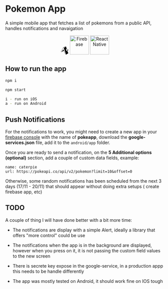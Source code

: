 # Pokemon App
A simple mobile app that fetches a list of pokemons from a public API, handles notifications and navaigation


<p align="center">
<svg width="24" height="26" viewBox="0 0 24 26" fill="none" xmlns="http://www.w3.org/2000/svg"><path d="M22.069 10.075a2.273 2.273 0 00-.887-.74 2.296 2.296 0 00-2.237.16 2.265 2.265 0 00-.77.859 2.016 2.016 0 00.392 2.274 3.342 3.342 0 002.23-.63 3.289 3.289 0 001.271-1.923zM15.3 1.3l-1.45-.788-6.31 3.481.503.27.957.498 1.732-.954 4.569-2.523-.001.016zm.584-.24a.225.225 0 01.16.15l2.114 6.182a.205.205 0 01-.1.269 4.063 4.063 0 00-1.798 1.974 4.017 4.017 0 00-.175 2.655 4.283 4.283 0 001.755 2.332c.842.55 1.852.79 2.854.68a.269.269 0 01.262.16l2.184 6.345a.256.256 0 01-.101.278l-6.712 3.89a.253.253 0 01-.101.02.27.27 0 01-.181-.03L13.69 24.5a.234.234 0 01-.1-.1l-4.6-10.483-7.005 3.95a.327.327 0 01-.272.01l-1.592-.898a.23.23 0 01-.1-.299l6.805-12.8a.243.243 0 01.11-.099L13.721.03a.259.259 0 01.241 0l1.923 1.03zM7.47 4.499L7.14 4.33.58 16.71l1.197.668 5.657-7.335a.275.275 0 01.231-.1.282.282 0 01.201.149l6.16 14.066 1.646 1.007L9.06 6.005l-.281-.798-1.318-.718.01.01zm10.145 7.382a2.51 2.51 0 01.12-1.663 2.54 2.54 0 011.138-1.23 2.798 2.798 0 013.261.4 2.513 2.513 0 01.073 3.568l-.073.073a2.77 2.77 0 01-3.788.01 2.719 2.719 0 01-.731-1.158z" fill="#000"/></svg>

  <img src="https://firebase.google.com/downloads/brand-guidelines/SVG/logo-logomark.svg" alt="Firebase" width="60"/>
  <img src="https://reactnative.dev/img/header_logo.svg" alt="React Native" width="60"/>
</p>


## How to run the app

```bash
npm i
```

```bash
npm start
```

```bash
i - run on iOS
a - run on Android
```

## Push Notifications

For the notifications to work, you might need to create a new app in your [firebase console](https://console.firebase.google.com/) with the name of **pokeapp**, download the **google-services.json** file, add it to the ``android/app`` folder.

Once you are ready to send a notification, on the **5 Additional options (optional)** section, add a couple of custom data fields, example:

```
name: caterpie
url: https://pokeapi.co/api/v2/pokemon?limit=10&offset=0
```

Otherwise, some random notifications has been scheduled from the next 3 days (17/11 - 20/11) that should appear without doing extra setups ( create firebase app, etc)

## TODO
A couple of thing I will have done better with a bit more time:

- The notifications are display with a simple Alert, ideally a library that offers "more control" could be use

- The notifications when the app is in the background are displayed, however when you press on it, it is not passing the custom field values to the new screen

- There is secrete key expose in the google-service, in a production appp this needs to be handle differently

- The app was mostly tested on Android, it should work fine on IOS tough


